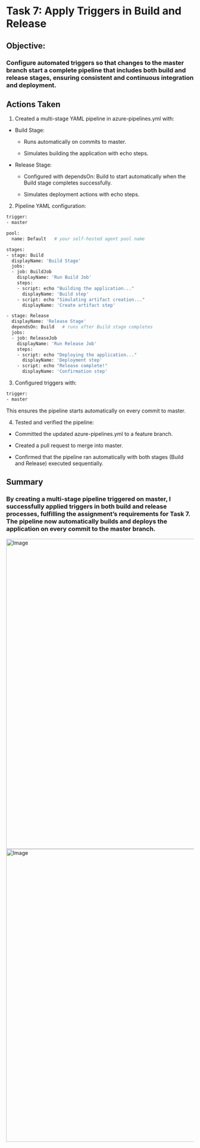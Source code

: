 # Task 7: Apply Triggers in Build and Release
## Objective:
### Configure automated triggers so that changes to the master branch start a complete pipeline that includes both build and release stages, ensuring consistent and continuous integration and deployment.

## Actions Taken
1.  Created a multi-stage YAML pipeline in azure-pipelines.yml with:

- Build Stage:

  - Runs automatically on commits to master.

  - Simulates building the application with echo steps.

- Release Stage:

  - Configured with dependsOn: Build to start automatically when the Build stage completes successfully.

  - Simulates deployment actions with echo steps.

2. Pipeline YAML configuration:

```bash
trigger:
- master

pool:
  name: Default   # your self-hosted agent pool name

stages:
- stage: Build
  displayName: 'Build Stage'
  jobs:
  - job: BuildJob
    displayName: 'Run Build Job'
    steps:
    - script: echo "Building the application..."
      displayName: 'Build step'
    - script: echo "Simulating artifact creation..."
      displayName: 'Create artifact step'

- stage: Release
  displayName: 'Release Stage'
  dependsOn: Build   # runs after Build stage completes
  jobs:
  - job: ReleaseJob
    displayName: 'Run Release Job'
    steps:
    - script: echo "Deploying the application..."
      displayName: 'Deployment step'
    - script: echo "Release complete!"
      displayName: 'Confirmation step'

```
3.  Configured triggers with:

```bash
trigger:
- master
```
 This ensures the pipeline starts automatically on every commit to master.

4. Tested and verified the pipeline:

- Committed the updated azure-pipelines.yml to a feature branch.

- Created a pull request to merge into master.

- Confirmed that the pipeline ran automatically with both stages (Build and Release) executed sequentially.

## Summary
### By creating a multi-stage pipeline triggered on master, I successfully applied triggers in both build and release processes, fulfilling the assignment’s requirements for Task 7. The pipeline now automatically builds and deploys the application on every commit to the master branch.

<img width="1099" height="831" alt="Image" src="https://github.com/user-attachments/assets/56299b2f-42aa-456c-a86a-10f1b4fff968" />

<img width="1593" height="785" alt="Image" src="https://github.com/user-attachments/assets/977863dd-ed12-46e0-ab69-0d3d9a4bf4da" />